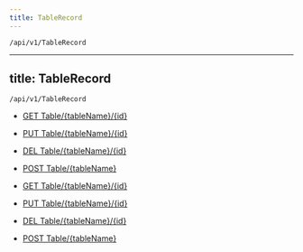 ```yaml
---
title: TableRecord
---
```


```http
/api/v1/TableRecord
```

---
title: TableRecord
---

```http
/api/v1/TableRecord
```




* [GET Table/{tableName}/{id}](v1TableRecord_ReadRow.md)

* [PUT Table/{tableName}/{id}](v1TableRecord_UpdateRow.md)

* [DEL Table/{tableName}/{id}](v1TableRecord_DeleteRow.md)

* [POST Table/{tableName}](v1TableRecord_InsertRow.md)


* [GET Table/{tableName}/{id}](v1TableRecord_ReadRow.md)

* [PUT Table/{tableName}/{id}](v1TableRecord_UpdateRow.md)

* [DEL Table/{tableName}/{id}](v1TableRecord_DeleteRow.md)

* [POST Table/{tableName}](v1TableRecord_InsertRow.md)